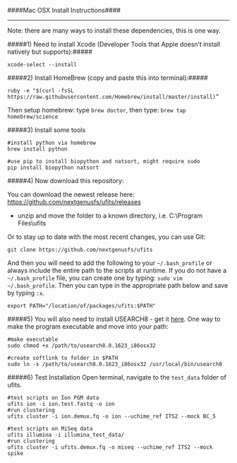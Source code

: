 ####Mac OSX Install Instructions####
___

Note: there are many ways to install these dependencies, this is one way.

#####1) Need to install Xcode (Developer Tools that Apple doesn’t install natively but supports):#####
```
xcode-select --install
```

#####2) Install HomeBrew (copy and paste this into terminal):#####
```
ruby -e "$(curl -fsSL https://raw.githubusercontent.com/Homebrew/install/master/install)”
```

Then setup homebrew: type `brew doctor`, then type: `brew tap homebrew/science`

#####3) Install some tools

```
#install python via homebrew
brew install python

#use pip to install biopython and natsort, might require sudo
pip install biopython natsort  
```

#####4) Now download this repository:

You can download the newest release here:
https://github.com/nextgenusfs/ufits/releases

* unzip and move the folder to a known directory, i.e. C:\Program Files\ufits


Or to stay up to date with the most recent changes, you can use Git:

```
git clone https://github.com/nextgenusfs/ufits
```

And then you will need to add the following to your `~/.bash_profile` or always include the entire path to the scripts at runtime. If you do not have a `~/.bash_profile` file, you can create one by typing: `sudo vim ~/.bash_profile`.  Then you can type in the appropriate path below and save by typing `:x`.

```
export PATH="/location/of/packages/ufits:$PATH"
```

#####5) You will also need to install USEARCH8 - get it [here](http://www.drive5.com/usearch/download.html).  One way to make the program executable and move into your path:

```
#make executable
sudo chmod +x /path/to/usearch8.0.1623_i86osx32
```

```
#create softlink to folder in $PATH
sudo ln -s /path/to/usearch8.0.1623_i86osx32 /usr/local/bin/usearch8
```

#####6) Test Installation
Open terminal, navigate to the `test_data` folder of ufits.

```
#test scripts on Ion PGM data
ufits ion -i ion.test.fastq -o ion
#run clustering
ufits cluster -i ion.demux.fq -o ion --uchime_ref ITS2 --mock BC_5
```
```
#test scripts on MiSeq data
ufits illumina -i illumina_test_data/
#run clustering
ufits cluster -i ufits.demux.fq -o miseq --uchime_ref ITS2 --mock spike
```


